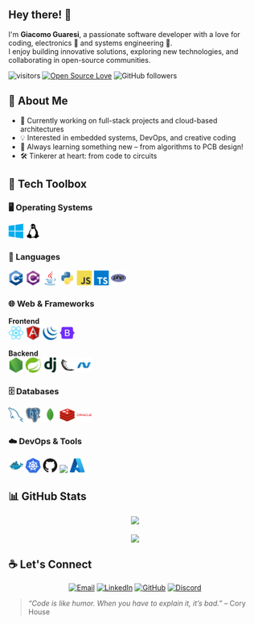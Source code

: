 ## Hey there! 👋  
I'm **Giacomo Guaresi**, a passionate software developer with a love for coding, electronics 🔌 and systems engineering 🧰.  
I enjoy building innovative solutions, exploring new technologies, and collaborating in open-source communities.

![visitors](https://visitor-badge.laobi.icu/badge?page_id=GiacomoGuaresi.GiacomoGuaresi)
[![Open Source Love](https://badges.frapsoft.com/os/v1/open-source.svg?v=102)](https://github.com/ellerbrock/open-source-badge/)
![GitHub followers](https://img.shields.io/github/followers/GiacomoGuaresi?label=Follow&style=social)

## 🧠 About Me

- 🔭 Currently working on full-stack projects and cloud-based architectures  
- 💡 Interested in embedded systems, DevOps, and creative coding  
- 🌱 Always learning something new – from algorithms to PCB design!  
- 🛠 Tinkerer at heart: from code to circuits  

## 🧰 Tech Toolbox

### 🖥️ Operating Systems

<img src="https://raw.githubusercontent.com/devicons/devicon/master/icons/windows8/windows8-original.svg" width="30" /> <img src="https://raw.githubusercontent.com/devicons/devicon/master/icons/linux/linux-plain.svg" width="30" />

### 💬 Languages


<img src="https://raw.githubusercontent.com/devicons/devicon/master/icons/cplusplus/cplusplus-original.svg" width="30" /> <img src="https://raw.githubusercontent.com/devicons/devicon/master/icons/csharp/csharp-original.svg" width="30" /> <img src="https://raw.githubusercontent.com/devicons/devicon/master/icons/java/java-original.svg" width="30" /> <img src="https://raw.githubusercontent.com/devicons/devicon/master/icons/python/python-original.svg" width="30" /> <img src="https://raw.githubusercontent.com/devicons/devicon/master/icons/javascript/javascript-original.svg" width="30" /> <img src="https://raw.githubusercontent.com/devicons/devicon/master/icons/typescript/typescript-original.svg" width="30" /> <img src="https://raw.githubusercontent.com/devicons/devicon/master/icons/php/php-original.svg" width="30" />

### 🌐 Web & Frameworks

**Frontend**   
<img src="https://raw.githubusercontent.com/devicons/devicon/master/icons/react/react-original.svg" width="30" /> <img src="https://raw.githubusercontent.com/devicons/devicon/master/icons/angularjs/angularjs-original.svg" width="30" /> <img src="https://raw.githubusercontent.com/devicons/devicon/master/icons/jquery/jquery-original.svg" width="30" /> <img src="https://raw.githubusercontent.com/devicons/devicon/master/icons/bootstrap/bootstrap-plain.svg" width="30" />

**Backend**   
<img src="https://raw.githubusercontent.com/devicons/devicon/master/icons/nodejs/nodejs-original.svg" width="30" /> <img src="https://raw.githubusercontent.com/devicons/devicon/master/icons/spring/spring-original.svg" width="30" /> <img src="https://raw.githubusercontent.com/devicons/devicon/master/icons/django/django-plain.svg" width="30" /> <img src="https://raw.githubusercontent.com/devicons/devicon/master/icons/flask/flask-original.svg" width="30" /> <img src="https://raw.githubusercontent.com/devicons/devicon/master/icons/dot-net/dot-net-original.svg" width="30" />

### 🗄️ Databases

<img src="https://raw.githubusercontent.com/devicons/devicon/master/icons/mysql/mysql-original.svg" width="30" /> <img src="https://raw.githubusercontent.com/devicons/devicon/master/icons/postgresql/postgresql-original.svg" width="30" /> <img src="https://raw.githubusercontent.com/devicons/devicon/master/icons/mongodb/mongodb-original.svg" width="30" /> <img src="https://raw.githubusercontent.com/devicons/devicon/master/icons/redis/redis-original.svg" width="30" /> <img src="https://raw.githubusercontent.com/devicons/devicon/master/icons/oracle/oracle-original.svg" width="30" />

### ☁️ DevOps & Tools

<img src="https://raw.githubusercontent.com/devicons/devicon/master/icons/docker/docker-original.svg" width="30" /> <img src="https://raw.githubusercontent.com/devicons/devicon/master/icons/kubernetes/kubernetes-plain.svg" width="30" /> <img src="https://raw.githubusercontent.com/devicons/devicon/master/icons/github/github-original.svg" width="30" /> <img src="https://cdn.jsdelivr.net/npm/simple-icons@v10/icons/amazonaws.svg" width="30" /> <img src="https://raw.githubusercontent.com/devicons/devicon/master/icons/azure/azure-original.svg" width="30" />


## 📊 GitHub Stats
<div align="center">
  <a href="https://github.com/GiacomoGuaresi">
    <img align="center" src="https://github-readme-stats.vercel.app/api/top-langs/?username=GiacomoGuaresi&hide=shell&title_color=ffffff&text_color=c9cacc&icon_color=dc6601&bg_color=1d1f21&langs_count=6" />
  </a>
  <br><br>
  <a href="https://github.com/GiacomoGuaresi">
    <img align="center" src="https://github-readme-stats.vercel.app/api?username=GiacomoGuaresi&show_icons=true&count_private=true&hide_title=true&hide_rank=false&line_height=27&title_color=ffffff&text_color=c9cacc&icon_color=dc6601&bg_color=1d1f21" />
  </a>
</div>


## ☕ Let's Connect

<div align="center">

[![Email](https://img.shields.io/badge/-Email-D14836?style=for-the-badge&logo=gmail&logoColor=white)](mailto:guaresi.giacomo@gmail.com) 
[![LinkedIn](https://img.shields.io/badge/-LinkedIn-0077B5?style=for-the-badge&logo=linkedin&logoColor=white)](https://www.linkedin.com/in/giacomo-guaresi-b76b0812b/) 
[![GitHub](https://img.shields.io/badge/-GitHub-181717?style=for-the-badge&logo=github&logoColor=white)](https://github.com/giacomoGuaresi) 
[![Discord](https://img.shields.io/badge/-Discord-5865F2?style=for-the-badge&logo=discord&logoColor=white)](https://discordapp.com/users/jack_up)


</div>

> _“Code is like humor. When you have to explain it, it’s bad.”_ – Cory House
